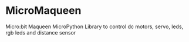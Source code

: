 # MicroMaqueen

Micro:bit Maqueen MicroPython Library to control dc motors, servo, leds, rgb leds and distance sensor

